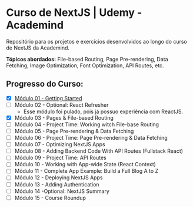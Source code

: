 # Curso de NextJS | Udemy - Academind

Repositório para os projetos e exercícios desenvolvidos ao longo do curso de NextJS da Academind.

**Tópicos abordados:**
File-based Routing, Page Pre-rendering, Data Fetching, Image Optimization, Font Optimization, API Routes, etc.

## Progresso do Curso:

- [x] [Módulo 01 - Getting Started](https://github.com/leottx/academind-nextjs/tree/main/01-module)
- [ ] Módulo 02 - Optional: React Refresher
  - Esse módulo foi pulado, pois já possuo experiência com ReactJS.
- [x] Módulo 03 - Pages & File-based Routing
- [ ] Módulo 04 - Project Time: Working witch File-base Routing
- [ ] Módulo 05 - Page Pre-rendering & Data Fetching
- [ ] Módulo 06 - Project Time: Page Pre-rendering & Data Fetching
- [ ] Módulo 07 - Optimizing NextJS Apps
- [ ] Módulo 08 - Adding Backend Code With API Routes (Fullstack React)
- [ ] Módulo 09 - Project Time: API Routes
- [ ] Módulo 10 - Working with App-wide State (React Context)
- [ ] Módulo 11 - Complete App Example: Build a Full Blog A to Z
- [ ] Módulo 12 - Deploying NextJS Apps
- [ ] Módulo 13 - Adding Authentication
- [ ] Módulo 14 -Optional: NextJS Summary
- [ ] Módulo 15 - Course Roundup
